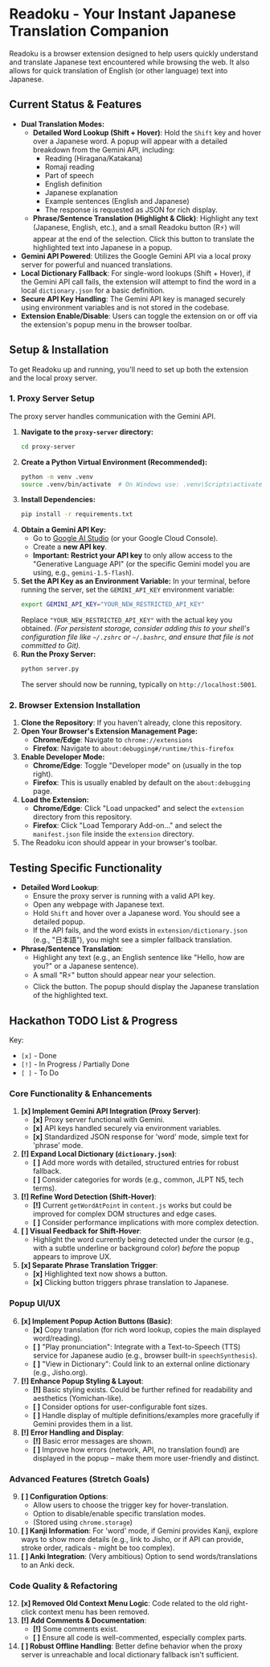 # Readoku - Your Instant Japanese Translation Companion

Readoku is a browser extension designed to help users quickly understand and translate Japanese text encountered while browsing the web. It also allows for quick translation of English (or other language) text into Japanese.

## Current Status & Features

*   **Dual Translation Modes:**
    *   **Detailed Word Lookup (Shift + Hover)**: Hold the `Shift` key and hover over a Japanese word. A popup will appear with a detailed breakdown from the Gemini API, including:
        *   Reading (Hiragana/Katakana)
        *   Romaji reading
        *   Part of speech
        *   English definition
        *   Japanese explanation
        *   Example sentences (English and Japanese)
        *   The response is requested as JSON for rich display.
    *   **Phrase/Sentence Translation (Highlight & Click)**: Highlight any text (Japanese, English, etc.), and a small Readoku button (R⚡) will appear at the end of the selection. Click this button to translate the highlighted text into Japanese in a popup.
*   **Gemini API Powered**: Utilizes the Google Gemini API via a local proxy server for powerful and nuanced translations.
*   **Local Dictionary Fallback**: For single-word lookups (Shift + Hover), if the Gemini API call fails, the extension will attempt to find the word in a local `dictionary.json` for a basic definition.
*   **Secure API Key Handling**: The Gemini API key is managed securely using environment variables and is not stored in the codebase.
*   **Extension Enable/Disable**: Users can toggle the extension on or off via the extension's popup menu in the browser toolbar.

## Setup & Installation

To get Readoku up and running, you'll need to set up both the extension and the local proxy server.

### 1. Proxy Server Setup

The proxy server handles communication with the Gemini API.

1.  **Navigate to the `proxy-server` directory:**
    ```bash
    cd proxy-server
    ```
2.  **Create a Python Virtual Environment (Recommended):**
    ```bash
    python -m venv .venv
    source .venv/bin/activate  # On Windows use: .venv\Scripts\activate
    ```
3.  **Install Dependencies:**
    ```bash
    pip install -r requirements.txt
    ```
4.  **Obtain a Gemini API Key:**
    *   Go to [Google AI Studio](https://aistudio.google.com/app/apikey) (or your Google Cloud Console).
    *   Create a **new API key**.
    *   **Important: Restrict your API key** to only allow access to the "Generative Language API" (or the specific Gemini model you are using, e.g., `gemini-1.5-flash`).
5.  **Set the API Key as an Environment Variable:**
    In your terminal, before running the server, set the `GEMINI_API_KEY` environment variable:
    ```bash
    export GEMINI_API_KEY="YOUR_NEW_RESTRICTED_API_KEY"
    ```
    Replace `"YOUR_NEW_RESTRICTED_API_KEY"` with the actual key you obtained.
    *(For persistent storage, consider adding this to your shell's configuration file like `~/.zshrc` or `~/.bashrc`, and ensure that file is not committed to Git).*
6.  **Run the Proxy Server:**
    ```bash
    python server.py
    ```
    The server should now be running, typically on `http://localhost:5001`.

### 2. Browser Extension Installation

1.  **Clone the Repository**: If you haven't already, clone this repository.
2.  **Open Your Browser's Extension Management Page:**
    *   **Chrome/Edge**: Navigate to `chrome://extensions`
    *   **Firefox**: Navigate to `about:debugging#/runtime/this-firefox`
3.  **Enable Developer Mode:**
    *   **Chrome/Edge**: Toggle "Developer mode" on (usually in the top right).
    *   **Firefox**: This is usually enabled by default on the `about:debugging` page.
4.  **Load the Extension:**
    *   **Chrome/Edge**: Click "Load unpacked" and select the `extension` directory from this repository.
    *   **Firefox**: Click "Load Temporary Add-on..." and select the `manifest.json` file inside the `extension` directory.
5.  The Readoku icon should appear in your browser's toolbar.

## Testing Specific Functionality

*   **Detailed Word Lookup**:
    *   Ensure the proxy server is running with a valid API key.
    *   Open any webpage with Japanese text.
    *   Hold `Shift` and hover over a Japanese word. You should see a detailed popup.
    *   If the API fails, and the word exists in `extension/dictionary.json` (e.g., "日本語"), you might see a simpler fallback translation.
*   **Phrase/Sentence Translation**:
    *   Highlight any text (e.g., an English sentence like "Hello, how are you?" or a Japanese sentence).
    *   A small "R⚡" button should appear near your selection.
    *   Click the button. The popup should display the Japanese translation of the highlighted text.

## Hackathon TODO List & Progress

Key:
*   `[x]` - Done
*   `[!]` - In Progress / Partially Done
*   `[ ]` - To Do

### Core Functionality & Enhancements

1.  **[x] Implement Gemini API Integration (Proxy Server)**:
    *   **[x]** Proxy server functional with Gemini.
    *   **[x]** API keys handled securely via environment variables.
    *   **[x]** Standardized JSON response for 'word' mode, simple text for 'phrase' mode.
2.  **[!] Expand Local Dictionary (`dictionary.json`)**:
    *   **[ ]** Add more words with detailed, structured entries for robust fallback.
    *   **[ ]** Consider categories for words (e.g., common, JLPT N5, tech terms).
3.  **[!] Refine Word Detection (Shift-Hover)**:
    *   **[!]** Current `getWordAtPoint` in `content.js` works but could be improved for complex DOM structures and edge cases.
    *   **[ ]** Consider performance implications with more complex detection.
4.  **[ ] Visual Feedback for Shift-Hover**:
    *   Highlight the word currently being detected under the cursor (e.g., with a subtle underline or background color) *before* the popup appears to improve UX.
5.  **[x] Separate Phrase Translation Trigger**:
    *   **[x]** Highlighted text now shows a button.
    *   **[x]** Clicking button triggers phrase translation to Japanese.

### Popup UI/UX

6.  **[x] Implement Popup Action Buttons (Basic)**:
    *   **[x]** Copy translation (for rich word lookup, copies the main displayed word/reading).
    *   **[ ]** "Play pronunciation": Integrate with a Text-to-Speech (TTS) service for Japanese audio (e.g., browser built-in `speechSynthesis`).
    *   **[ ]** "View in Dictionary": Could link to an external online dictionary (e.g., Jisho.org).
7.  **[!] Enhance Popup Styling & Layout**:
    *   **[!]** Basic styling exists. Could be further refined for readability and aesthetics (Yomichan-like).
    *   **[ ]** Consider options for user-configurable font sizes.
    *   **[ ]** Handle display of multiple definitions/examples more gracefully if Gemini provides them in a list.
8.  **[!] Error Handling and Display**:
    *   **[!]** Basic error messages are shown.
    *   **[ ]** Improve how errors (network, API, no translation found) are displayed in the popup – make them more user-friendly and distinct.

### Advanced Features (Stretch Goals)

9.  **[ ] Configuration Options**:
    *   Allow users to choose the trigger key for hover-translation.
    *   Option to disable/enable specific translation modes.
    *   (Stored using `chrome.storage`)
10. **[ ] Kanji Information**: For 'word' mode, if Gemini provides Kanji, explore ways to show more details (e.g., link to Jisho, or if API can provide, stroke order, radicals - might be too complex).
11. **[ ] Anki Integration**: (Very ambitious) Option to send words/translations to an Anki deck.

### Code Quality & Refactoring

12. **[x] Removed Old Context Menu Logic**: Code related to the old right-click context menu has been removed.
13. **[!] Add Comments & Documentation**:
    *   **[!]** Some comments exist.
    *   **[ ]** Ensure all code is well-commented, especially complex parts.
14. **[ ] Robust Offline Handling**: Better define behavior when the proxy server is unreachable and local dictionary fallback isn't sufficient.
